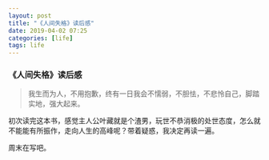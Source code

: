 ```yaml
---
layout: post
title: "《人间失格》读后感"
date: 2019-04-02 07:25
categories: [life]
tags: life
---
```


### 《人间失格》读后感

> 我生而为人，不用抱歉，终有一日我会不懦弱，不胆怯，不悲怜自己，脚踏实地，强大起来。

初次读完这本书，感觉主人公叶藏就是个渣男，玩世不恭消极的处世态度，怎么就不能能有所振作，走向人生的高峰呢？带着疑惑，我决定再读一遍。

周末在写吧。